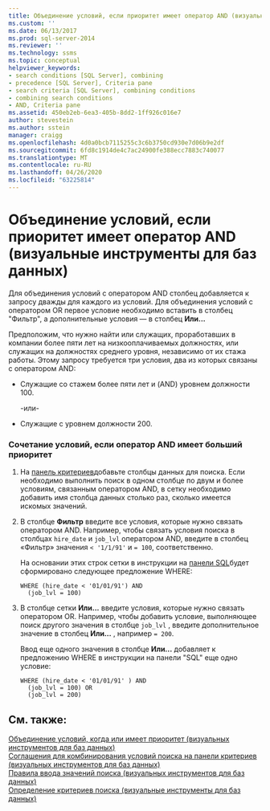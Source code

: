 ```yaml
---
title: Объединение условий, если приоритет имеет оператор AND (визуальные инструменты для баз данных) | Документация Майкрософт
ms.custom: ''
ms.date: 06/13/2017
ms.prod: sql-server-2014
ms.reviewer: ''
ms.technology: ssms
ms.topic: conceptual
helpviewer_keywords:
- search conditions [SQL Server], combining
- precedence [SQL Server], Criteria pane
- search criteria [SQL Server], combining conditions
- combining search conditions
- AND, Criteria pane
ms.assetid: 450eb2eb-6ea3-405b-8dd2-1ff926c016e7
author: stevestein
ms.author: sstein
manager: craigg
ms.openlocfilehash: 4d0a0bcb7115255c3c6b3750cd930e7d06b9e2df
ms.sourcegitcommit: 6fd8c1914de4c7ac24900fe388ecc7883c740077
ms.translationtype: MT
ms.contentlocale: ru-RU
ms.lasthandoff: 04/26/2020
ms.locfileid: "63225814"
---
```

# <a name="combine-conditions-when-and-has-precedence-visual-database-tools"></a>Объединение условий, если приоритет имеет оператор AND (визуальные инструменты для баз данных)
  Для объединения условий с оператором AND столбец добавляется к запросу дважды для каждого из условий. Для объединения условий с оператором OR первое условие необходимо вставить в столбец "Фильтр", а дополнительные условия — в столбец **Или...**  
  
 Предположим, что нужно найти или служащих, проработавших в компании более пяти лет на низкооплачиваемых должностях, или служащих на должностях среднего уровня, независимо от их стажа работы. Этому запросу требуется три условия, два из которых связаны с оператором AND:  
  
-   Служащие со стажем более пяти лет и (AND) уровнем должности 100.  
  
     -или-  
  
-   Служащие с уровнем должности 200.  
  
### <a name="to-combine-conditions-when-and-has-precedence"></a>Сочетание условий, если оператор AND имеет больший приоритет  
  
1.  На [панель критериев](visual-database-tools.md)добавьте столбцы данных для поиска. Если необходимо выполнить поиск в одном столбце по двум и более условиям, связанным оператором AND, в сетку необходимо добавить имя столбца данных столько раз, сколько имеется искомых значений.  
  
2.  В столбце **Фильтр** введите все условия, которые нужно связать оператором AND. Например, чтобы связать условия поиска в столбцах `hire_date` и `job_lvl` оператором AND, введите в столбец «Фильтр» значения `< '1/1/91'` и `= 100`, соответственно.  
  
     На основании этих строк сетки в инструкции на [панели SQL](sql-pane-visual-database-tools.md)будет сформировано следующее предложение WHERE:  
  
    ```  
    WHERE (hire_date < '01/01/91') AND  
      (job_lvl = 100)  
    ```  
  
3.  В столбце сетки **Или...** введите условия, которые нужно связать оператором OR. Например, чтобы добавить условие, выполняющее поиск другого значения в столбце `job_lvl` , введите дополнительное значение в столбец **Или...** , например `= 200`.  
  
     Ввод еще одного значения в столбце **Или...** добавляет к предложению WHERE в инструкции на панели "SQL" еще одно условие:  
  
    ```  
    WHERE (hire_date < '01/01/91' ) AND  
      (job_lvl = 100) OR   
      (job_lvl = 200)  
    ```  
  
## <a name="see-also"></a>См. также:  
 [Объединение условий, когда или имеет приоритет &#40;визуальных инструментов для баз данных&#41;](combine-conditions-when-or-has-precedence-visual-database-tools.md)   
 [Соглашения для комбинирования условий поиска на панели критериев &#40;визуальных инструментов для баз данных&#41;](conventions-combine-search-conditions-in-criteria-pane-visual-db-tools.md)   
 [Правила ввода значений поиска &#40;визуальных инструментов для баз данных&#41;](rules-for-entering-search-values-visual-database-tools.md)   
 [Определение критериев поиска (визуальные инструменты для баз данных)](specify-search-criteria-visual-database-tools.md)  
  
  
